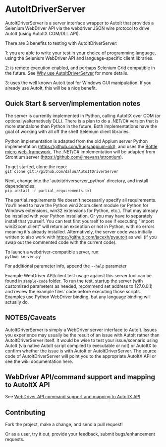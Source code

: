AutoItDriverServer
=========

AutoItDriverServer is a server interface wrapper to AutoIt that provides a Selenium WebDriver API via the webdriver JSON  wire protocol to drive AutoIt (using AutoItX COM/DLL API). 

There are 3 benefits to testing with AutoItDriverServer:

1: you are able to write your test in your choice of programming language, using the Selenium WebDriver API and language-specific client libraries. 

2: is remote execution enabled, and perhaps Selenium Grid compatible in the future. See [Why use AutoItDriverServer](https://github.com/daluu/AutoItDriverServer/wiki/Why-use-AutoItDriverServer) for more details.

3: uses the well known AutoIt tool for Windows GUI manipulation. If you already use AutoIt, this will be a nice benefit.

Quick Start & server/implementation notes
------------------------------------------

The server is currently implemented in Python, calling AutoItX over COM (or optionally/alternatively DLL). There is a plan to do a .NET/C# version that is more standalone than Python in the future. Both implementations have the goal of working with all off the shelf Selenium client libraries.

Python implementation is adapted from the old Appium server Python implementation (https://github.com/hugs/appium-old), and uses the [Bottle micro web-framework](http://www.bottlepy.org). The .NET/C# implementation will be adapted from Strontium server (https://github.com/jimevans/strontium).

To get started, clone the repo:<br />
`git clone git://github.com/daluu/AutoItDriverServer`

Next, change into the 'autoitdriverserver_python' directory, and install dependencies:<br />
`pip install -r partial_requirements.txt`

The partial_requirements file doesn't necessarily specify all requirements. You'll need to have the Python win32com.client module (or Python for Windows extensions, win32 extensions for Python, etc.). That may already be installed with your Python installation. Or you may have to separately install that yourself. You can test first yourself to see if executing "import win32com.client" will return an exception or not in Python, with no errors meaning it's already installed. Alternatively, the server code was initially written to also work with https://github.com/jacexh/pyautoit as well (if you swap out the commented code with the current code).

To launch a webdriver-compatible server, run:<br />
`python server.py` <br />

For additional parameter info, append the `--help` parameter

Example WebDriver API/client test usage against this server tool can be found in `sample-code` folder. To run the test, startup the server (with customized parameters as needed, recommend set address to 127.0.0.1) and review the example files' code before executing those scripts. Examples use Python WebDriver binding, but any language binding will actually do.

NOTES/Caveats
-------------

AutoItDriverServer is simply a WebDriver server interface to AutoIt. Issues you experience may usually be the result of an issue with AutoIt rather than AutoItDriverServer itself. It would be wise to test your issue/scenario using AutoIt (via native AutoIt script compiled to executable or not) or AutoItX to confirm whether the issue is with AutoIt or AutoItDriverServer. The source code of AutoItDriverServer will point you to the appropriate AutoItX API or see the wiki documentation here.

WebDriver API/command support and mapping to AutoItX API
-------------------------------------------------------

See [WebDriver API command support and mapping to AutoItX API](https://github.com/daluu/AutoItDriverServer/wiki/WebDriver-API-command-support-and-mapping-to-AutoItX-API)

Contributing
------------

Fork the project, make a change, and send a pull request!

Or as a user, try it out, provide your feedback, submit bugs/enhancement requests.
